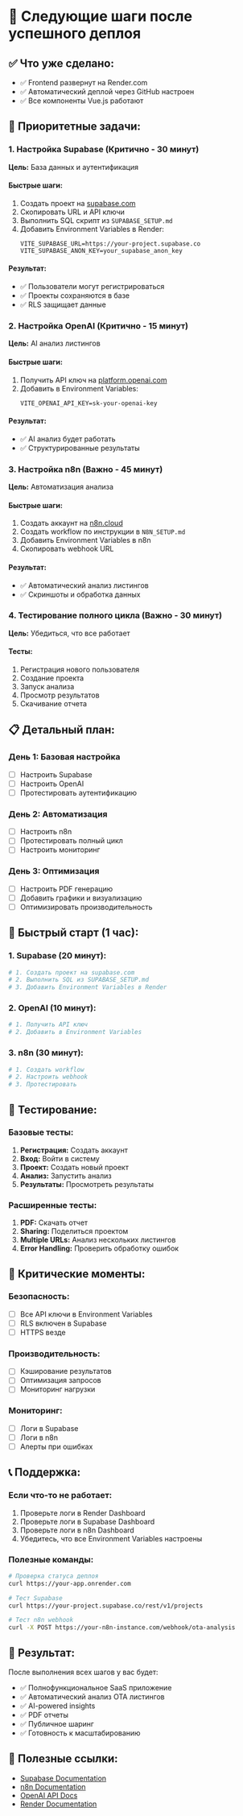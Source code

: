 # 🚀 Следующие шаги после успешного деплоя

## ✅ Что уже сделано:
- ✅ Frontend развернут на Render.com
- ✅ Автоматический деплой через GitHub настроен
- ✅ Все компоненты Vue.js работают

## 🎯 Приоритетные задачи:

### 1. **Настройка Supabase** (Критично - 30 минут)
**Цель:** База данных и аутентификация

#### Быстрые шаги:
1. Создать проект на [supabase.com](https://supabase.com)
2. Скопировать URL и API ключи
3. Выполнить SQL скрипт из `SUPABASE_SETUP.md`
4. Добавить Environment Variables в Render:
   ```
   VITE_SUPABASE_URL=https://your-project.supabase.co
   VITE_SUPABASE_ANON_KEY=your_supabase_anon_key
   ```

#### Результат:
- ✅ Пользователи могут регистрироваться
- ✅ Проекты сохраняются в базе
- ✅ RLS защищает данные

### 2. **Настройка OpenAI** (Критично - 15 минут)
**Цель:** AI анализ листингов

#### Быстрые шаги:
1. Получить API ключ на [platform.openai.com](https://platform.openai.com)
2. Добавить в Environment Variables:
   ```
   VITE_OPENAI_API_KEY=sk-your-openai-key
   ```

#### Результат:
- ✅ AI анализ будет работать
- ✅ Структурированные результаты

### 3. **Настройка n8n** (Важно - 45 минут)
**Цель:** Автоматизация анализа

#### Быстрые шаги:
1. Создать аккаунт на [n8n.cloud](https://n8n.cloud)
2. Создать workflow по инструкции в `N8N_SETUP.md`
3. Добавить Environment Variables в n8n
4. Скопировать webhook URL

#### Результат:
- ✅ Автоматический анализ листингов
- ✅ Скриншоты и обработка данных

### 4. **Тестирование полного цикла** (Важно - 30 минут)
**Цель:** Убедиться, что все работает

#### Тесты:
1. Регистрация нового пользователя
2. Создание проекта
3. Запуск анализа
4. Просмотр результатов
5. Скачивание отчета

## 📋 Детальный план:

### День 1: Базовая настройка
- [ ] Настроить Supabase
- [ ] Настроить OpenAI
- [ ] Протестировать аутентификацию

### День 2: Автоматизация
- [ ] Настроить n8n
- [ ] Протестировать полный цикл
- [ ] Настроить мониторинг

### День 3: Оптимизация
- [ ] Настроить PDF генерацию
- [ ] Добавить графики и визуализацию
- [ ] Оптимизировать производительность

## 🔧 Быстрый старт (1 час):

### 1. Supabase (20 минут):
```bash
# 1. Создать проект на supabase.com
# 2. Выполнить SQL из SUPABASE_SETUP.md
# 3. Добавить Environment Variables в Render
```

### 2. OpenAI (10 минут):
```bash
# 1. Получить API ключ
# 2. Добавить в Environment Variables
```

### 3. n8n (30 минут):
```bash
# 1. Создать workflow
# 2. Настроить webhook
# 3. Протестировать
```

## 🧪 Тестирование:

### Базовые тесты:
1. **Регистрация:** Создать аккаунт
2. **Вход:** Войти в систему
3. **Проект:** Создать новый проект
4. **Анализ:** Запустить анализ
5. **Результаты:** Просмотреть результаты

### Расширенные тесты:
1. **PDF:** Скачать отчет
2. **Sharing:** Поделиться проектом
3. **Multiple URLs:** Анализ нескольких листингов
4. **Error Handling:** Проверить обработку ошибок

## 🚨 Критические моменты:

### Безопасность:
- [ ] Все API ключи в Environment Variables
- [ ] RLS включен в Supabase
- [ ] HTTPS везде

### Производительность:
- [ ] Кэширование результатов
- [ ] Оптимизация запросов
- [ ] Мониторинг нагрузки

### Мониторинг:
- [ ] Логи в Supabase
- [ ] Логи в n8n
- [ ] Алерты при ошибках

## 📞 Поддержка:

### Если что-то не работает:
1. Проверьте логи в Render Dashboard
2. Проверьте логи в Supabase Dashboard
3. Проверьте логи в n8n Dashboard
4. Убедитесь, что все Environment Variables настроены

### Полезные команды:
```bash
# Проверка статуса деплоя
curl https://your-app.onrender.com

# Тест Supabase
curl https://your-project.supabase.co/rest/v1/projects

# Тест n8n webhook
curl -X POST https://your-n8n-instance.com/webhook/ota-analysis
```

## 🎉 Результат:

После выполнения всех шагов у вас будет:
- ✅ Полнофункциональное SaaS приложение
- ✅ Автоматический анализ OTA листингов
- ✅ AI-powered insights
- ✅ PDF отчеты
- ✅ Публичное шаринг
- ✅ Готовность к масштабированию

## 🔗 Полезные ссылки:

- [Supabase Documentation](https://supabase.com/docs)
- [n8n Documentation](https://docs.n8n.io)
- [OpenAI API Docs](https://platform.openai.com/docs)
- [Render Documentation](https://render.com/docs) 
